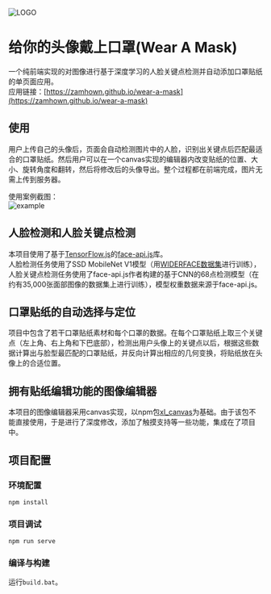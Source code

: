 ![LOGO](https://raw.githubusercontent.com/zamhown/wear-a-mask/master/assets/logo-title.png)
# 给你的头像戴上口罩(Wear A Mask)
一个纯前端实现的对图像进行基于深度学习的人脸关键点检测并自动添加口罩贴纸的单页面应用。  
应用链接：[https://zamhown.github.io/wear-a-mask](https://zamhown.github.io/wear-a-mask)  

## 使用
用户上传自己的头像后，页面会自动检测图片中的人脸，识别出关键点后匹配最适合的口罩贴纸。然后用户可以在一个canvas实现的编辑器内改变贴纸的位置、大小、旋转角度和翻转，然后将修改后的头像导出。整个过程都在前端完成，图片无需上传到服务器。  
  
使用案例截图：  
![example](https://raw.githubusercontent.com/zamhown/wear-a-mask/master/assets/example.jpg)  

## 人脸检测和人脸关键点检测
本项目使用了基于[TensorFlow.js](https://github.com/tensorflow/tfjs)的[face-api.js](https://github.com/justadudewhohacks/face-api.js)库。  
人脸检测任务使用了SSD MobileNet V1模型（用[WIDERFACE数据集](http://mmlab.ie.cuhk.edu.hk/projects/WIDERFace)进行训练），人脸关键点检测任务使用了face-api.js作者构建的基于CNN的68点检测模型（在约有35,000张面部图像的数据集上进行训练），模型权重数据来源于face-api.js。  

## 口罩贴纸的自动选择与定位
项目中包含了若干口罩贴纸素材和每个口罩的数据。在每个口罩贴纸上取三个关键点（左上角、右上角和下巴底部），检测出用户头像上的关键点以后，根据这些数据计算出与脸型最匹配的口罩贴纸，并反向计算出相应的几何变换，将贴纸放在头像上的合适位置。  

## 拥有贴纸编辑功能的图像编辑器
本项目的图像编辑器采用canvas实现，以npm包[xl_canvas](https://www.npmjs.com/package/xl_canvas)为基础。由于该包不能直接使用，于是进行了深度修改，添加了触摸支持等一些功能，集成在了项目中。  

## 项目配置
### 环境配置
```
npm install
```

### 项目调试
```
npm run serve
```

### 编译与构建
运行`build.bat`。  